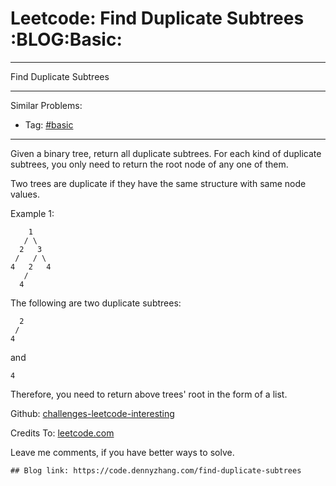 # Leetcode: Find Duplicate Subtrees     :BLOG:Basic:


---

Find Duplicate Subtrees  

---

Similar Problems:  
-   Tag: [#basic](https://code.dennyzhang.com/category/basic)

---

Given a binary tree, return all duplicate subtrees. For each kind of duplicate subtrees, you only need to return the root node of any one of them.  

Two trees are duplicate if they have the same structure with same node values.  

Example 1:  

        1
       / \
      2   3
     /   / \
    4   2   4
       /
      4

The following are two duplicate subtrees:  

      2
     /
    4

and  

    4

Therefore, you need to return above trees' root in the form of a list.  

Github: [challenges-leetcode-interesting](https://github.com/DennyZhang/challenges-leetcode-interesting/tree/master/find-duplicate-subtrees)  

Credits To: [leetcode.com](https://leetcode.com/problems/find-duplicate-subtrees/description/)  

Leave me comments, if you have better ways to solve.  

    ## Blog link: https://code.dennyzhang.com/find-duplicate-subtrees
